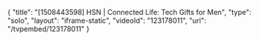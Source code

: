 {
    "title": "[1508443598] HSN | Connected Life: Tech Gifts for Men",
    "type": "solo",
    "layout": "iframe-static",
    "videoId": "123178011",
    "url": "\/tvpembed\/123178011"
}